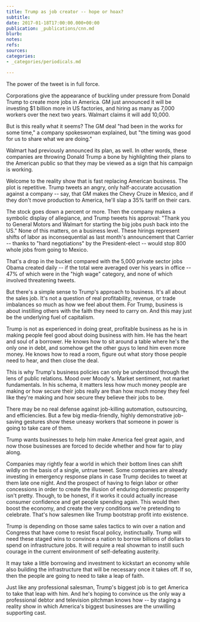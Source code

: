 ```yaml
---
title: Trump as job creator -- hope or hoax?
subtitle: 
date: 2017-01-18T17:00:00.000+00:00
publication: _publications/cnn.md
blurb: 
notes: 
refs: 
sources: 
categories:
- _categories/periodicals.md

---
```

The power of the tweet is in full force.

Corporations give the appearance of buckling under pressure from Donald Trump to create more jobs in America. GM just announced it will be investing $1 billion more in US factories, and hiring as many as 7,000 workers over the next two years. Walmart claims it will add 10,000.

But is this really what it seems? The GM deal "had been in the works for some time," a company spokeswoman explained, but "the timing was good for us to share what we are doing."

Walmart had previously announced its plan, as well. In other words, these companies are throwing Donald Trump a bone by highlighting their plans to the American public so that they may be viewed as a sign that his campaign is working.

Welcome to the reality show that is fast replacing American business. The plot is repetitive. Trump tweets an angry, only half-accurate accusation against a company -- say, that GM makes the Chevy Cruze in Mexico, and if they don't move production to America, he'll slap a 35% tariff on their cars.

The stock goes down a percent or more. Then the company makes a symbolic display of allegiance, and Trump tweets his approval: "Thank you to General Motors and Walmart for starting the big jobs push back into the US."
None of this matters, on a business level. These hirings represent shifts of labor as inconsequential as last month's announcement that Carrier -- thanks to "hard negotiations" by the President-elect -- would stop 800 whole jobs from going to Mexico.

That's a drop in the bucket compared with the 5,000 private sector jobs Obama created daily -- if the total were averaged over his years in office -- 47% of which were in the "high wage" category, and none of which involved threatening tweets.

But there's a simple sense to Trump's approach to business. It's all about the sales job. It's not a question of real profitability, revenue, or trade imbalances so much as how we feel about them. For Trump, business is about instilling others with the faith they need to carry on. And this may just be the underlying fuel of capitalism.

Trump is not as experienced in doing great, profitable business as he is in making people feel good about doing business with him. He has the heart and soul of a borrower. He knows how to sit around a table where he's the only one in debt, and somehow get the other guys to lend him even more money. He knows how to read a room, figure out what story those people need to hear, and then close the deal.

This is why Trump's business policies can only be understood through the lens of public relations. Mood over Moody's. Market sentiment, not market fundamentals. In his schema, it matters less how much money people are making or how secure their jobs really are than how much money they feel like they're making and how secure they believe their jobs to be.

There may be no real defense against job-killing automation, outsourcing, and efficiencies. But a few big media-friendly, highly demonstrative job-saving gestures show these uneasy workers that someone in power is going to take care of them.

Trump wants businesses to help him make America feel great again, and now those businesses are forced to decide whether and how far to play along.

Companies may rightly fear a world in which their bottom lines can shift wildly on the basis of a single, untrue tweet. Some companies are already investing in emergency response plans in case Trump decides to tweet at them late one night. And the prospect of having to feign labor or other concessions in order to create the illusion of enduring domestic prosperity isn't pretty. Though, to be honest, if it works it could actually increase consumer confidence and get people spending again. This would then boost the economy, and create the very conditions we're pretending to celebrate. That's how salesmen like Trump bootstrap profit into existence.

Trump is depending on those same sales tactics to win over a nation and Congress that have come to resist fiscal policy, instinctually. Trump will need these staged wins to convince a nation to borrow billions of dollars to spend on infrastructure jobs. It will require a real showman to instill such courage in the current environment of self-defeating austerity.

It may take a little borrowing and investment to kickstart an economy while also building the infrastructure that will be necessary once it takes off. If so, then the people are going to need to take a leap of faith.

Just like any professional salesman, Trump's biggest job is to get America to take that leap with him. And he's hoping to convince us the only way a professional debtor and television pitchman knows how -- by staging a reality show in which America's biggest businesses are the unwilling supporting cast.